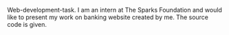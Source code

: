 Web-development-task.
I am an intern at The Sparks Foundation and would like to present my work on banking website created by me. The source code is given.

